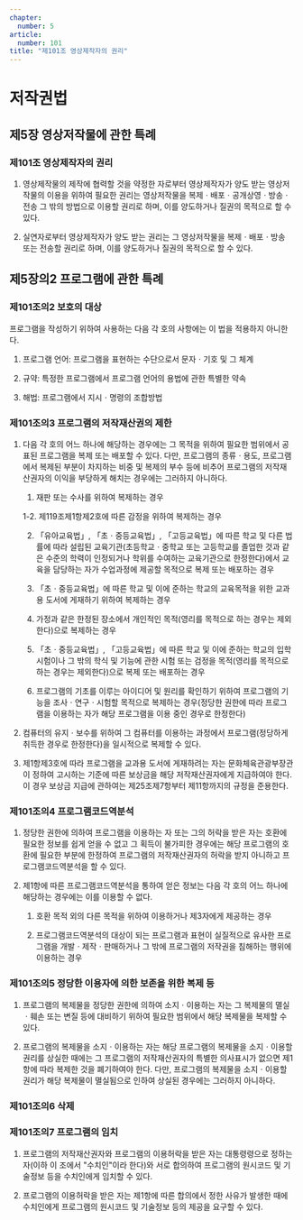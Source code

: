 ```yaml
---
chapter:
  number: 5
article:
  number: 101
title: "제101조 영상제작자의 권리"
---
```

# 저작권법

## 제5장 영상저작물에 관한 특례

### 제101조 영상제작자의 권리

1. 영상제작물의 제작에 협력할 것을 약정한 자로부터 영상제작자가 양도 받는 영상저작물의 이용을 위하여 필요한 권리는 영상저작물을 복제ㆍ배포ㆍ공개상영ㆍ방송ㆍ전송 그 밖의 방법으로 이용할 권리로 하며, 이를 양도하거나 질권의 목적으로 할 수 있다.

2. 실연자로부터 영상제작자가 양도 받는 권리는 그 영상저작물을 복제ㆍ배포ㆍ방송 또는 전송할 권리로 하며, 이를 양도하거나 질권의 목적으로 할 수 있다.

## 제5장의2 프로그램에 관한 특례

### 제101조의2 보호의 대상

프로그램을 작성하기 위하여 사용하는 다음 각 호의 사항에는 이 법을 적용하지 아니한다.

1. 프로그램 언어: 프로그램을 표현하는 수단으로서 문자ㆍ기호 및 그 체계

2. 규약: 특정한 프로그램에서 프로그램 언어의 용법에 관한 특별한 약속

3. 해법: 프로그램에서 지시ㆍ명령의 조합방법

### 제101조의3 프로그램의 저작재산권의 제한

1. 다음 각 호의 어느 하나에 해당하는 경우에는 그 목적을 위하여 필요한 범위에서 공표된 프로그램을 복제 또는 배포할 수 있다. 다만, 프로그램의 종류ㆍ용도, 프로그램에서 복제된 부분이 차지하는 비중 및 복제의 부수 등에 비추어 프로그램의 저작재산권자의 이익을 부당하게 해치는 경우에는 그러하지 아니하다.

    1. 재판 또는 수사를 위하여 복제하는 경우

    1-2. 제119조제1항제2호에 따른 감정을 위하여 복제하는 경우

    2. 「유아교육법」, 「초ㆍ중등교육법」, 「고등교육법」에 따른 학교 및 다른 법률에 따라 설립된 교육기관(초등학교ㆍ중학교 또는 고등학교를 졸업한 것과 같은 수준의 학력이 인정되거나 학위를 수여하는 교육기관으로 한정한다)에서 교육을 담당하는 자가 수업과정에 제공할 목적으로 복제 또는 배포하는 경우

    3. 「초ㆍ중등교육법」에 따른 학교 및 이에 준하는 학교의 교육목적을 위한 교과용 도서에 게재하기 위하여 복제하는 경우

    4. 가정과 같은 한정된 장소에서 개인적인 목적(영리를 목적으로 하는 경우는 제외한다)으로 복제하는 경우

    5. 「초ㆍ중등교육법」, 「고등교육법」에 따른 학교 및 이에 준하는 학교의 입학시험이나 그 밖의 학식 및 기능에 관한 시험 또는 검정을 목적(영리를 목적으로 하는 경우는 제외한다)으로 복제 또는 배포하는 경우

    6. 프로그램의 기초를 이루는 아이디어 및 원리를 확인하기 위하여 프로그램의 기능을 조사ㆍ연구ㆍ시험할 목적으로 복제하는 경우(정당한 권한에 따라 프로그램을 이용하는 자가 해당 프로그램을 이용 중인 경우로 한정한다)

2. 컴퓨터의 유지ㆍ보수를 위하여 그 컴퓨터를 이용하는 과정에서 프로그램(정당하게 취득한 경우로 한정한다)을 일시적으로 복제할 수 있다.

3. 제1항제3호에 따라 프로그램을 교과용 도서에 게재하려는 자는 문화체육관광부장관이 정하여 고시하는 기준에 따른 보상금을 해당 저작재산권자에게 지급하여야 한다. 이 경우 보상금 지급에 관하여는 제25조제7항부터 제11항까지의 규정을 준용한다.

### 제101조의4 프로그램코드역분석

1. 정당한 권한에 의하여 프로그램을 이용하는 자 또는 그의 허락을 받은 자는 호환에 필요한 정보를 쉽게 얻을 수 없고 그 획득이 불가피한 경우에는 해당 프로그램의 호환에 필요한 부분에 한정하여 프로그램의 저작재산권자의 허락을 받지 아니하고 프로그램코드역분석을 할 수 있다.

2. 제1항에 따른 프로그램코드역분석을 통하여 얻은 정보는 다음 각 호의 어느 하나에 해당하는 경우에는 이를 이용할 수 없다.

    1. 호환 목적 외의 다른 목적을 위하여 이용하거나 제3자에게 제공하는 경우

    2. 프로그램코드역분석의 대상이 되는 프로그램과 표현이 실질적으로 유사한 프로그램을 개발ㆍ제작ㆍ판매하거나 그 밖에 프로그램의 저작권을 침해하는 행위에 이용하는 경우

### 제101조의5 정당한 이용자에 의한 보존을 위한 복제 등

1. 프로그램의 복제물을 정당한 권한에 의하여 소지ㆍ이용하는 자는 그 복제물의 멸실ㆍ훼손 또는 변질 등에 대비하기 위하여 필요한 범위에서 해당 복제물을 복제할 수 있다.

2. 프로그램의 복제물을 소지ㆍ이용하는 자는 해당 프로그램의 복제물을 소지ㆍ이용할 권리를 상실한 때에는 그 프로그램의 저작재산권자의 특별한 의사표시가 없으면 제1항에 따라 복제한 것을 폐기하여야 한다. 다만, 프로그램의 복제물을 소지ㆍ이용할 권리가 해당 복제물이 멸실됨으로 인하여 상실된 경우에는 그러하지 아니하다.

### 제101조의6 삭제

### 제101조의7 프로그램의 임치

1. 프로그램의 저작재산권자와 프로그램의 이용허락을 받은 자는 대통령령으로 정하는 자(이하 이 조에서 "수치인"이라 한다)와 서로 합의하여 프로그램의 원시코드 및 기술정보 등을 수치인에게 임치할 수 있다.

2. 프로그램의 이용허락을 받은 자는 제1항에 따른 합의에서 정한 사유가 발생한 때에 수치인에게 프로그램의 원시코드 및 기술정보 등의 제공을 요구할 수 있다.
